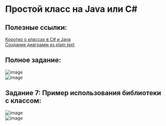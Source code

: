 # Простой класс на Java или C#
## Полезные ссылки:
[Коротко о классах в C# и Java](https://github.com/VetrovSV/OOP/blob/master/OOP_2.pdf)  
[Создание диаграмм из plain text](https://plantuml.com/ru/)
##
## Полное задание:
![image](https://user-images.githubusercontent.com/91414886/213414153-6642c45d-8c26-496e-a10e-3ce315ac376d.png)  
![image](https://user-images.githubusercontent.com/91414886/213414461-4fe571f4-9b9e-4b96-abcc-1605bb5afa68.png)
##
## Задание 7: Пример использования библиотеки с классом:
![image](https://user-images.githubusercontent.com/91414886/213414917-82095a81-002c-412b-aeb8-838c8e355222.png)  
![image](https://user-images.githubusercontent.com/91414886/213414983-2ceaf40c-6d88-4ce7-b89b-7f3945936507.png)
